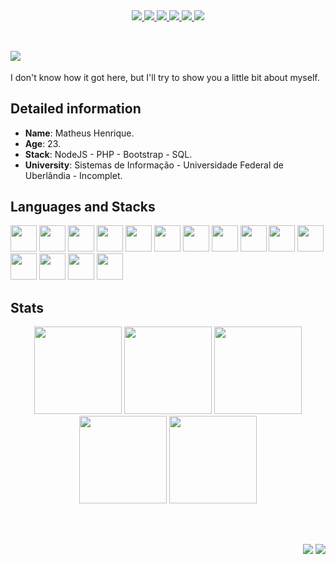 <div align="center">
    <a target='_blank' href="https://twitter.com/matheush_dev">
        <img src="https://img.shields.io/badge/Twitter-007ec6?style=for-the-badge&logo=twitter&logoColor=black">
    </a>
    <a target='_blank' href="https://instagram.com/matheush.dev">
        <img src="https://img.shields.io/badge/Instagram-007ec6?style=for-the-badge&logo=instagram&logoColor=black">
    </a>
    <a target='_blank' href="https://linkedin.com/in/matheushdev">
        <img src="https://img.shields.io/badge/LinkedIn-007ec6?style=for-the-badge&logo=linkedin&logoColor=black">
    </a>
    <a target='_blank' href="https://dev.to/matheushdev">
        <img src="https://img.shields.io/badge/dev.to-007ec6?style=for-the-badge&logo=dev.to&logoColor=black">
    </a>
    <a target='_blank' href="https://discord.com/users/Matheus%20H#7155">
        <img src="https://img.shields.io/badge/Discord-007ec6?style=for-the-badge&logo=discord&logoColor=black">
    </a>
    <a target='_blank' href="mailto:contato.matheushdev@gmail.com">
        <img src="https://img.shields.io/badge/GMAIL-007ec6?style=for-the-badge&logo=gmail&logoColor=black">
    </a>
</div>

<br>

## <img src="https://readme-typing-svg.herokuapp.com/?font=Roboto&size=23&duration=3800&color=007ec6&vCenter=true&multiline=true&width=145&height=42&lines=Hey%20There%20%20%20%F0%9F%91%8B">

I don't know how it got here, but I'll try to show you a little bit about myself.

## Detailed information

- **Name**: Matheus Henrique.
- **Age**: 23.
- **Stack**: NodeJS - PHP - Bootstrap - SQL.
- **University**: Sistemas de Informação - Universidade Federal de Uberlândia - Incomplet.

## Languages and Stacks

<p align="left">
    <img src="https://cdn.jsdelivr.net/gh/devicons/devicon/icons/javascript/javascript-plain.svg" height="42" weight="42" />
    <img src="https://cdn.jsdelivr.net/gh/devicons/devicon/icons/typescript/typescript-plain.svg" height="42" weight="42" />
    <img src="https://cdn.jsdelivr.net/gh/devicons/devicon/icons/nodejs/nodejs-plain.svg" height="42" weight="42" />
    <img src="https://cdn.jsdelivr.net/gh/devicons/devicon/icons/react/react-original-wordmark.svg" height="42" weight="42" />
    <img src="https://ronnidc.gallerycdn.vsassets.io/extensions/ronnidc/nunjucks/0.3.1/1646865973639/Microsoft.VisualStudio.Services.Icons.Default" height="42" weight="42" />
    <img src="https://cdn.jsdelivr.net/gh/devicons/devicon/icons/php/php-original.svg" height="42" weight="42" />
    <img src="https://cdn.jsdelivr.net/gh/devicons/devicon/icons/sass/sass-original.svg" height="42" weight="42" />
    <!-- Bancos -->
    <img src="https://cdn.jsdelivr.net/gh/devicons/devicon/icons/mysql/mysql-original-wordmark.svg" height="42" weight="42" />
    <img src="https://cdn.jsdelivr.net/gh/devicons/devicon/icons/postgresql/postgresql-original-wordmark.svg" height="42" weight="42" />
    <img src="https://cdn.jsdelivr.net/gh/devicons/devicon/icons/mongodb/mongodb-original-wordmark.svg" height="42" weight="42" />
    <!-- Outros -->
    <img src="https://cdn.jsdelivr.net/gh/devicons/devicon/icons/html5/html5-original-wordmark.svg" height="42" weight="42" />
    <img src="https://cdn.jsdelivr.net/gh/devicons/devicon/icons/css3/css3-original-wordmark.svg" height="42" weight="42" />
    <img src="https://cdn.jsdelivr.net/gh/devicons/devicon/icons/bootstrap/bootstrap-original-wordmark.svg" height="42" weight="42" />
    <img src="https://cdn.jsdelivr.net/gh/devicons/devicon/icons/git/git-original-wordmark.svg" height="42" weight="42" />
    <img src="https://cdn.jsdelivr.net/gh/devicons/devicon/icons/vscode/vscode-original-wordmark.svg" height="42" weight="42" />
</p>

## Stats

<div align="center">
    <img style="height: 10em" src="https://github-readme-stats.vercel.app/api?username=matheushdev&count_private=true&show_icons=true&theme=dracula">
    <img style="height: 10em" src="https://github-readme-stats.vercel.app/api/top-langs/?username=matheushdev&layout=compact&theme=dracula">
    <img style="height: 10em" src="https://github-readme-streak-stats.herokuapp.com?user=matheushdev&theme=dracula&locale=pt_BR&date_format=M%20j%5B%2C%20Y%5D">
    <img style="height: 10em" src="https://github-readme-stats.vercel.app/api/wakatime?username=matheushdev&hide_title=true&layout=compact&range=all_time&theme=dracula">
    <img style="height: 10em" src="https://github-profile-trophy.vercel.app/?username=matheushdev&theme=onedark&margin-w=5">
</div>

<br><br>

<p align="right">
    <img src="https://wakatime.com/badge/user/f13a9b5b-bee3-4b28-b8db-f43f253a3285.svg?style=for-the-badge">
    <img src="https://komarev.com/ghpvc/?username=matheushdev&color=007ec6&style=for-the-badge">
</p>
